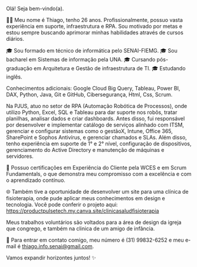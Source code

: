 Olá! Seja bem-vindo(a).

👨‍💻 Meu nome é Thiago, tenho 26 anos.
Profissionalmente, possuo vasta experiência em suporte, infraestrutura e RPA.
Sou motivado por metas e estou sempre buscando aprimorar minhas habilidades através de cursos diários.

🎓 Sou formado em técnico de informática pelo SENAI-FIEMG.
🎓 Sou bacharel em Sistemas de informação pela UNA.
🎓 Cursando pós-graduação em Arquitetura e Gestão de infraestrutura de TI.
🎓 Estudando inglês.

Conhecimentos adicionais:
Google Cloud Big Query, Tableau, Power BI, DAX, Python, Java, Git e GitHub,  Cibersegurança, Html, Css, Scrum.

Na PJUS, atuo no setor de RPA (Automação Robótica de Processos), onde utilizo Python, Excel, SQL e Tableau para dar suporte nos robôs, tratar planilhas, analisar dados e criar dashboards. Antes disso, fui responsável por desenvolver e implementar catálogo de serviços alinhado com ITSM, gerenciar e configurar sistemas como o gestãoX, Intune, Office 365, SharePoint e Sophos Antivírus, e gerenciar chamados e SLAs. Além disso, tenho experiência em suporte de 1° e 2° nível, configuração de dispositivos, gerenciamento do Active Directory e manutenção de máquinas e servidores.

🔖 Possuo certificações em Experiência do Cliente pela WCES e em Scrum Fundamentals, o que demonstra meu compromisso com a excelência e com o aprendizado contínuo.

🌐 Também tive a oportunidade de desenvolver um site para uma clínica de fisioterapia, onde pude aplicar meus conhecimentos em design e tecnologia. Você pode conferir o projeto aqui: https://productpulsetech.my.canva.site/clinicasaludfisioterapia

Meus trabalhos voluntários são voltados para a área de design da igreja que congrego, e também na clinica de um amigo de infância.

📱 Para entrar em contato comigo, meu número é (31) 99832-6252 e meu e-mail é thiago.info.senai@gmail.com.

Vamos expandir horizontes juntos! ✨
